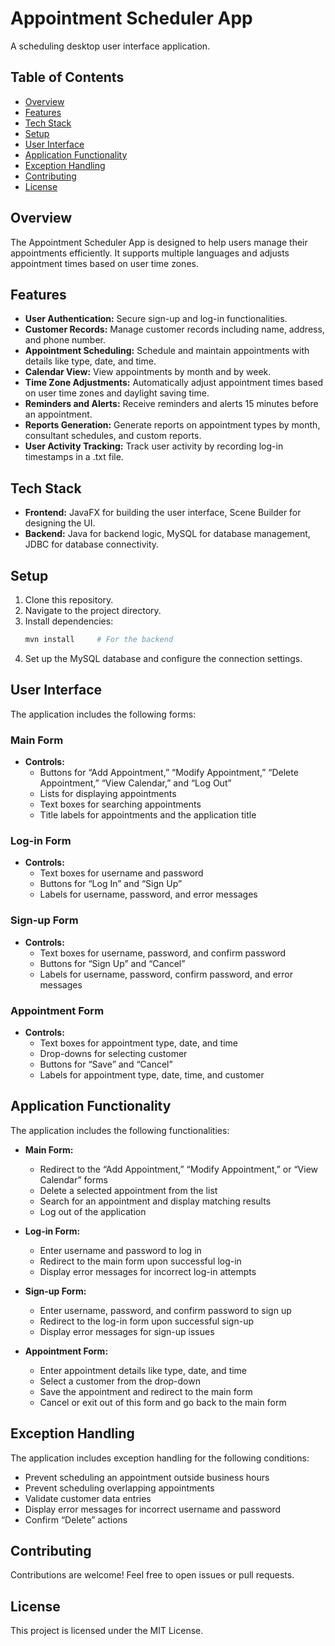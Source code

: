 # Appointment Scheduler App

A scheduling desktop user interface application.

## Table of Contents

- [Overview](#overview)
- [Features](#features)
- [Tech Stack](#tech-stack)
- [Setup](#setup)
- [User Interface](#user-interface)
- [Application Functionality](#application-functionality)
- [Exception Handling](#exception-handling)
- [Contributing](#contributing)
- [License](#license)

## Overview

The Appointment Scheduler App is designed to help users manage their appointments efficiently. It supports multiple languages and adjusts appointment times based on user time zones.

## Features

- **User Authentication:** Secure sign-up and log-in functionalities.
- **Customer Records:** Manage customer records including name, address, and phone number.
- **Appointment Scheduling:** Schedule and maintain appointments with details like type, date, and time.
- **Calendar View:** View appointments by month and by week.
- **Time Zone Adjustments:** Automatically adjust appointment times based on user time zones and daylight saving time.
- **Reminders and Alerts:** Receive reminders and alerts 15 minutes before an appointment.
- **Reports Generation:** Generate reports on appointment types by month, consultant schedules, and custom reports.
- **User Activity Tracking:** Track user activity by recording log-in timestamps in a .txt file.

## Tech Stack

- **Frontend:** JavaFX for building the user interface, Scene Builder for designing the UI.
- **Backend:** Java for backend logic, MySQL for database management, JDBC for database connectivity.

## Setup

1. Clone this repository.
2. Navigate to the project directory.
3. Install dependencies:
   ```bash
   mvn install     # For the backend
   ```
4. Set up the MySQL database and configure the connection settings.

## User Interface

The application includes the following forms:

### Main Form

- **Controls:**
  - Buttons for “Add Appointment,” “Modify Appointment,” “Delete Appointment,” “View Calendar,” and “Log Out”
  - Lists for displaying appointments
  - Text boxes for searching appointments
  - Title labels for appointments and the application title

### Log-in Form

- **Controls:**
  - Text boxes for username and password
  - Buttons for “Log In” and “Sign Up”
  - Labels for username, password, and error messages

### Sign-up Form

- **Controls:**
  - Text boxes for username, password, and confirm password
  - Buttons for “Sign Up” and “Cancel”
  - Labels for username, password, confirm password, and error messages

### Appointment Form

- **Controls:**
  - Text boxes for appointment type, date, and time
  - Drop-downs for selecting customer
  - Buttons for “Save” and “Cancel”
  - Labels for appointment type, date, time, and customer

## Application Functionality

The application includes the following functionalities:

- **Main Form:**
  - Redirect to the “Add Appointment,” “Modify Appointment,” or “View Calendar” forms
  - Delete a selected appointment from the list
  - Search for an appointment and display matching results
  - Log out of the application

- **Log-in Form:**
  - Enter username and password to log in
  - Redirect to the main form upon successful log-in
  - Display error messages for incorrect log-in attempts

- **Sign-up Form:**
  - Enter username, password, and confirm password to sign up
  - Redirect to the log-in form upon successful sign-up
  - Display error messages for sign-up issues

- **Appointment Form:**
  - Enter appointment details like type, date, and time
  - Select a customer from the drop-down
  - Save the appointment and redirect to the main form
  - Cancel or exit out of this form and go back to the main form

## Exception Handling

The application includes exception handling for the following conditions:

- Prevent scheduling an appointment outside business hours
- Prevent scheduling overlapping appointments
- Validate customer data entries
- Display error messages for incorrect username and password
- Confirm “Delete” actions

## Contributing

Contributions are welcome! Feel free to open issues or pull requests.

## License

This project is licensed under the MIT License.
